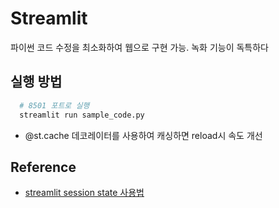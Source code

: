 # Streamlit

파이썬 코드 수정을 최소화하여 웹으로 구현 가능. 녹화 기능이 독특하다

## 실행 방법

```bash
  # 8501 포트로 실행 
  streamlit run sample_code.py
```

- @st.cache 데코레이터를 사용하여 캐싱하면 reload시 속도 개선

## Reference

- [streamlit session state 사용법](https://blog.streamlit.io/session-state-for-streamlit/)
